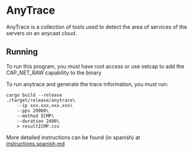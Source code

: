 # AnyTrace
AnyTrace is a collection of tools used to detect the area of services of the servers on an anycast cloud.

## Running
To run this program, you must have root access or use setcap to add the CAP_NET_RAW capability to the binary

To run anytrace and generate the trace information, you must run:
```
cargo build --release
./target/release/anytrace\
    --ip xxx.xxx.xxx.xxx\
    --pps 20000\
    --method ICMP\
    --duration 2400\
    > resultICMP.csv
```

More detailed instructions can be found (in spanish) at [instructions.spanish.md](instructions.spanish.md)
